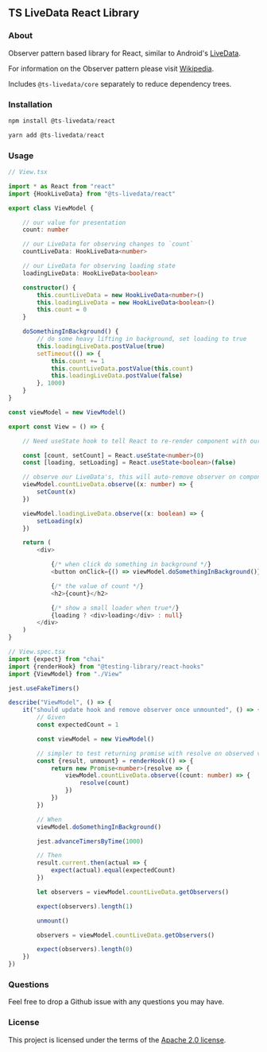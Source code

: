 ## TS LiveData React Library

### About
Observer pattern based library for React, similar to Android's [LiveData](https://developer.android.com/topic/libraries/architecture/livedata).

For information on the Observer pattern please visit [Wikipedia](https://en.wikipedia.org/wiki/Observer_pattern#:~:text=The%20observer%20pattern%20is%20a,calling%20one%20of%20their%20methods.).

Includes `@ts-livedata/core` separately to reduce dependency trees.

### Installation
```javascript
npm install @ts-livedata/react
```

```javascript
yarn add @ts-livedata/react
```

### Usage
```typescript jsx
// View.tsx

import * as React from "react"
import {HookLiveData} from "@ts-livedata/react"

export class ViewModel {

    // our value for presentation
    count: number

    // our LiveData for observing changes to `count`
    countLiveData: HookLiveData<number>

    // our LiveData for observing loading state
    loadingLiveData: HookLiveData<boolean>

    constructor() {
        this.countLiveData = new HookLiveData<number>()
        this.loadingLiveData = new HookLiveData<boolean>()
        this.count = 0
    }

    doSomethingInBackground() {
        // do some heavy lifting in background, set loading to true
        this.loadingLiveData.postValue(true)
        setTimeout(() => {
            this.count += 1
            this.countLiveData.postValue(this.count)
            this.loadingLiveData.postValue(false)
        }, 1000)
    }
}

const viewModel = new ViewModel()

export const View = () => {

    // Need useState hook to tell React to re-render component with our new data

    const [count, setCount] = React.useState<number>(0)
    const [loading, setLoading] = React.useState<boolean>(false)

    // observe our LiveData's, this will auto-remove observer on component unmount
    viewModel.countLiveData.observe((x: number) => {
        setCount(x)
    })

    viewModel.loadingLiveData.observe((x: boolean) => {
        setLoading(x)
    })

    return (
        <div>

            {/* when click do something in background */}
            <button onClick={() => viewModel.doSomethingInBackground()}>Click me</button>

            {/* the value of count */}
            <h2>{count}</h2>

            {/* show a small loader when true*/}
            {loading ? <div>loading</div> : null}
        </div>
    )
}
```
```typescript jsx
// View.spec.tsx
import {expect} from "chai"
import {renderHook} from "@testing-library/react-hooks"
import {ViewModel} from "./View"

jest.useFakeTimers()

describe("ViewModel", () => {
    it("should update hook and remove observer once unmounted", () => {
        // Given
        const expectedCount = 1

        const viewModel = new ViewModel()

        // simpler to test returning promise with resolve on observed value
        const {result, unmount} = renderHook(() => {
            return new Promise<number>(resolve => {
                viewModel.countLiveData.observe((count: number) => {
                    resolve(count)
                })
            })
        })

        // When
        viewModel.doSomethingInBackground()

        jest.advanceTimersByTime(1000)

        // Then
        result.current.then(actual => {
            expect(actual).equal(expectedCount)
        })

        let observers = viewModel.countLiveData.getObservers()

        expect(observers).length(1)

        unmount()

        observers = viewModel.countLiveData.getObservers()

        expect(observers).length(0)
    })
})
```

### Questions
Feel free to drop a Github issue with any questions you may have.

### License
This project is licensed under the terms of the [Apache 2.0 license](https://www.apache.org/licenses/LICENSE-2.0).